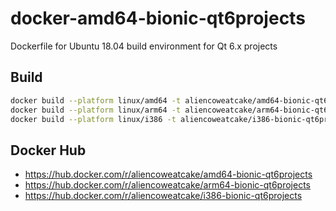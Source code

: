# docker-amd64-bionic-qt6projects
Dockerfile for Ubuntu 18.04 build environment for Qt 6.x projects

## Build

```bash
docker build --platform linux/amd64 -t aliencoweatcake/amd64-bionic-qt6projects:qt6.8.0-beta3 .
docker build --platform linux/arm64 -t aliencoweatcake/arm64-bionic-qt6projects:qt6.8.0-beta3 .
docker build --platform linux/i386 -t aliencoweatcake/i386-bionic-qt6projects:qt6.8.0-beta3 .
```

## Docker Hub

* https://hub.docker.com/r/aliencoweatcake/amd64-bionic-qt6projects
* https://hub.docker.com/r/aliencoweatcake/arm64-bionic-qt6projects
* https://hub.docker.com/r/aliencoweatcake/i386-bionic-qt6projects
